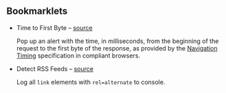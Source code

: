 ## Bookmarklets

- Time to First Byte – [source](https://github.com/banterability/bookmarklets/blob/master/time_to_first_byte.js)

  Pop up an alert with the time, in milliseconds, from the beginning of the request to the first byte of the response, as provided by the [Navigation Timing](https://dvcs.w3.org/hg/webperf/raw-file/tip/specs/NavigationTiming/Overview.html) specification in compliant browsers.

- Detect RSS Feeds – [source](https://github.com/banterability/bookmarklets/blob/master/detect_rss_feeds.js)

  Log all `link` elements with `rel=alternate` to console.
